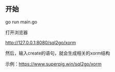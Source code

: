## 开始
go run main.go

打开浏览器

http://127.0.0.1:8080/sql2go/xorm

然后，输入create的语句，就会生成相关的xorm结构

示例：https://www.superpig.win/sql2go/xorm
